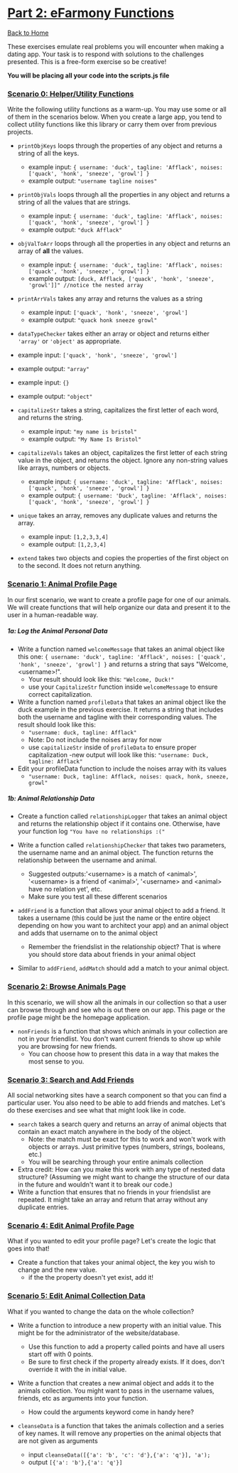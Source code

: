 # [Part 2: eFarmony Functions](id:pt2)
[Back to Home](https://github.com/bgando/JS102)

These exercises emulate real problems you will encounter when making a dating app. Your task is to respond with solutions to the challenges presented. This is a free-form exercise so be creative!

**You will be placing all your code into the scripts.js file** 


### [Scenario 0: Helper/Utility Functions](id:utility)
Write the following utility functions as a warm-up. You may use some or all of them in the scenarios below. When you create a large app, you tend to collect utility functions like this library or carry them over from previous projects. 

- `printObjKeys` loops through the properties of any object and returns a string of all the keys. 
  - example input: `{ username: 'duck', tagline: 'Afflack', noises: ['quack', 'honk', 'sneeze', 'growl'] }` 
  - example output: `"username tagline noises"`   

- `printObjVals` loops through all the properties in any object and returns a string of all the values that are strings.
  - example input: `{ username: 'duck', tagline: 'Afflack', noises: ['quack', 'honk', 'sneeze', 'growl'] }` 
  - example output: `"duck Afflack"` 

- `objValToArr` loops through all the properties in any object and returns an array of **all** the values.
  - example input: `{ username: 'duck', tagline: 'Afflack', noises: ['quack', 'honk', 'sneeze', 'growl'] }` 
  - example output: `[duck, Afflack, ['quack', 'honk', 'sneeze', 'growl']]" //notice the nested array` 

- `printArrVals` takes any array and returns the values as a string 
  - example input: `['quack', 'honk', 'sneeze', 'growl']` 
  - example output: `"quack honk sneeze growl"`

-  `dataTypeChecker` takes either an array or object and returns either `'array'` or `'object'` as appropriate.
  - example input: `['quack', 'honk', 'sneeze', 'growl']` 
  - example output: `"array"`
  - example input: `{}` 
  - example output: `"object"`
  
- `capitalizeStr` takes a string, capitalizes the first letter of each word, and returns the string.
  - example input: `"my name is bristol"` 
  - example output: `"My Name Is Bristol"`
  
- `capitalizeVals` takes an object, capitalizes the first letter of each string value in the object, and returns the object. Ignore any non-string values like arrays, numbers or objects.
  - example input: `{ username: 'duck', tagline: 'Afflack', noises: ['quack', 'honk', 'sneeze', 'growl'] }` 
  - example output: `{ username: 'Duck', tagline: 'Afflack', noises: ['quack', 'honk', 'sneeze', 'growl'] }`
  
- `unique` takes an array, removes any duplicate values and returns the array.
  - example input: `[1,2,3,3,4]` 
  - example output: `[1,2,3,4]`

- `extend` takes two objects and copies the properties of the first object on to the second. It does not return anything. 

### [Scenario 1: Animal Profile Page](id:profile)
In our first scenario, we want to create a profile page for one of our animals. We will create functions that will help organize our data and present it to the user in a human-readable way.

##### 1a: Log the Animal Personal Data
- Write a function named `welcomeMessage` that takes an animal object like this one: `{ username: 'duck', tagline: 'Afflack', noises: ['quack', 'honk', 'sneeze', 'growl'] }` 
  and returns a string that says "Welcome, \<username>!".
  - Your result should look like this: `"Welcome, Duck!"`
  - use your `CapitalizeStr` function inside `welcomeMessage` to ensure correct capitalization.
- Write a function named `profileData` that takes an animal object like the duck example in the previous exercise. It returns a string that includes both the username and tagline with their corresponding values. The result should look like this:
  - `"username: duck, tagline: Afflack"`
  - Note: Do not include the noises array for now
  - use `capitalizeStr` inside of `profileData` to ensure proper capitalization
    -new output will look like this: `"username: Duck, tagline: Afflack"`
- Edit your profileData function to include the noises array with its values
  - `"username: Duck, tagline: Afflack, noises: quack, honk, sneeze, growl"` 

  
##### 1b: Animal Relationship Data
- Create a function called `relationshipLogger` that takes an animal object and returns the relationship object if it contains one. Otherwise, have your function log `"You have no relationships :("` 

- Write a function called `relationshipChecker` that takes two parameters, the username name and an animal object. The function returns the relationship between the username and animal. 
  - Suggested outputs:'\<username> is a match of \<animal>', '\<username> is a friend of \<animal>', '\<username> and \<animal> have no relation yet', etc. 
  - Make sure you test all these different scenarios
- `addFriend` is a function that allows your animal object to add a friend. It takes a username (this could be just the name or the entire object depending on how you want to architect your app) and an animal object and adds that username on to the animal object 
  - Remember the friendslist in the relationship object? That is where you should store data about friends in your animal object
- Similar to `addFriend`, `addMatch` should add a match to your animal object. 
    
### [Scenario 2: Browse Animals Page](id:browse)
In this scenario, we will show all the animals in our collection so that a user can browse through and see who is out there on our app. This page or the profile page might be the homepage application.

- `nonFriends` is a function that shows which animals in your collection are not in your friendlist. You don't want current friends to show up while you are browsing for new friends.
  - You can choose how to present this data in a way that makes the most sense to you.

### [Scenario 3: Search and Add Friends](id:search)
All social networking sites have a search component so that you can find a particular user. You also need to be able to add friends and matches. Let's do these exercises and see what that might look like in code. 

- `search` takes a search query and returns an array of animal objects that contain an exact match anywhere in the body of the object. 
  - Note: the match must be exact for this to work and won't work with objects or arrays. Just primitive types (numbers, strings, booleans, etc.) 
  - You will be searching through your entire animals collection
- Extra credit: How can you make this work with any type of nested data structure? (Assuming we might want to change the structure of our data in the future and wouldn't want it to break our code.)
- Write a function that ensures that no friends in your friendslist are repeated. It might take an array and return that array without any duplicate entries.

### [Scenario 4: Edit Animal Profile Page](id:editprofile)
What if you wanted to edit your profile page? Let's create the logic that goes into that!

- Create a function that takes your animal object, the key you wish to change and the new value.
  - if the the property doesn't yet exist, add it! 
  

### [Scenario 5: Edit Animal Collection Data](id:editcollection)
What if you wanted to change the data on the whole collection? 

- Write a function to introduce a new property with an initial value. This might be for the administrator of the website/database. 

  - Use this function to add a property called points and have all users start off with 0 points. 
  - Be sure to first check if the property already exists. If it does, don't override it with the in initial value.

- Write a function that creates a new animal object and adds it to the animals collection. You might want to pass in the username values, friends, etc as arguments into your function. 
  - How could the arguments keyword come in handy here?
- `cleanseData` is a function that takes the animals collection and a series of key names. It will remove any properties on the animal objects that are not given as arguments
  - input `cleanseData([{'a': 'b', 'c': 'd'},{'a': 'q'}], 'a');`
  - output `[{'a': 'b'},{'a': 'q'}]`
